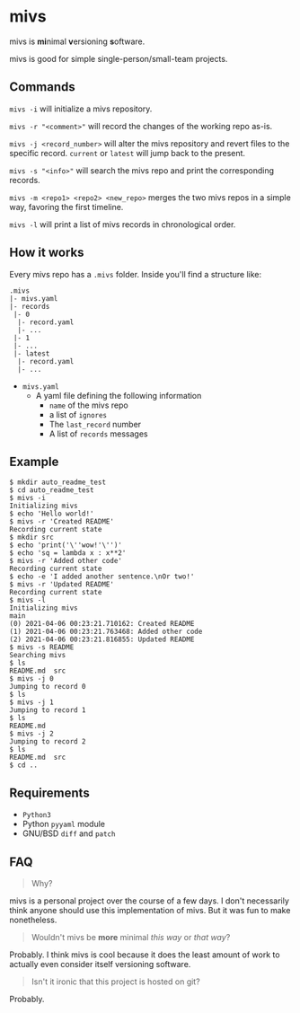 # mivs
mivs is **mi**nimal **v**ersioning **s**oftware.

mivs is good for simple single-person/small-team projects.

## Commands
`mivs -i` will initialize a mivs repository.

`mivs -r "<comment>"` will record the changes of the working repo as-is. 

`mivs -j <record_number>` will alter the mivs repository and revert files to the specific record.
`current` or `latest` will jump back to the present.

`mivs -s "<info>"` will search the mivs repo and print the corresponding records.

`mivs -m <repo1> <repo2> <new_repo>` merges the two mivs repos in a simple way, 
favoring the first timeline.

`mivs -l` will print a list of mivs records in chronological order.

## How it works
Every mivs repo has a `.mivs` folder. Inside you'll find a structure like:
```
.mivs
|- mivs.yaml
|- records
 |- 0
  |- record.yaml
  |- ...
 |- 1
 |- ...
 |- latest
  |- record.yaml
  |- ...
```
* `mivs.yaml`
  * A yaml file defining the following information
    * `name` of the mivs repo
	* a list of `ignores`
	* The `last_record` number
	* A list of `records` messages

## Example
```
$ mkdir auto_readme_test
$ cd auto_readme_test
$ mivs -i
Initializing mivs
$ echo 'Hello world!'
$ mivs -r 'Created README'
Recording current state
$ mkdir src
$ echo 'print('\''wow!'\'')'
$ echo 'sq = lambda x : x**2'
$ mivs -r 'Added other code'
Recording current state
$ echo -e 'I added another sentence.\nOr two!'
$ mivs -r 'Updated README'
Recording current state
$ mivs -l
Initializing mivs
main
(0) 2021-04-06 00:23:21.710162: Created README
(1) 2021-04-06 00:23:21.763468: Added other code
(2) 2021-04-06 00:23:21.816855: Updated README
$ mivs -s README
Searching mivs
$ ls
README.md  src
$ mivs -j 0
Jumping to record 0
$ ls
$ mivs -j 1
Jumping to record 1
$ ls
README.md
$ mivs -j 2
Jumping to record 2
$ ls
README.md  src
$ cd ..
```

## Requirements
* `Python3`
* Python `pyyaml` module
* GNU/BSD `diff` and `patch`

## FAQ
> Why?

mivs is a personal project over the course of a few days. 
I don't necessarily think anyone should use this implementation of mivs. 
But it was fun to make nonetheless. 

> Wouldn't mivs be **more** minimal *this way* or *that way*?

Probably. I think mivs is cool because it does the least amount of work to 
actually even consider itself versioning software.

> Isn't it ironic that this project is hosted on git?

Probably.
